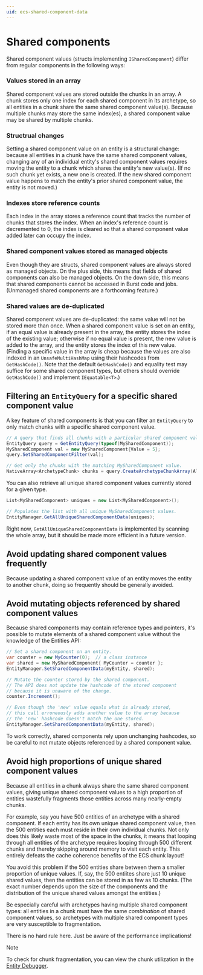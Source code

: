 ```yaml
---
uid: ecs-shared-component-data
---
```

# Shared components

Shared component values (structs implementing `ISharedComponent`) differ from regular components in the following ways:

### Values stored in an array
Shared component values are stored outside the chunks in an array. A chunk stores only one index for each shared component in its archetype, so all entities in a chunk share the same shared component value(s). Because multiple chunks may store the same index(es), a shared component value may be shared by multiple chunks.

### Structrual changes
Setting a shared component value on an entity is a structural change: because all entities in a chunk have the same shared component values, changing any of an individual entity's shared component values requires moving the entity to a chunk which shares the entity's new value(s). (If no such chunk yet exists, a new one is created. If the new shared component value happens to match the entity's prior shared component value, the entity is not moved.)

### Indexes store reference counts
Each index in the array stores a reference count that tracks the number of chunks that stores the index. When an index's reference count is decremented to 0, the index is cleared so that a shared component value added later can occupy the index.

### Shared component values stored as managed objects
Even though they are structs, shared component values are always stored as managed objects. On the plus side, this means that fields of shared components can also be managed objects. On the down side, this means that shared components cannot be accessed in Burst code and jobs. (Unmanaged shared components are a forthcoming feature.)

### Shared values are de-duplicated
Shared component values are de-duplicated: the same value will not be stored more than once. When a shared component value is set on an entity, if an equal value is already present in the array, the entity stores the index of the existing value; otherwise if no equal value is present, the new value is added to the array, and the entity stores the index of this new value. (Finding a specific value in the array is cheap because the values are also indexed in an `UnsafeMultiHashMap` using their hashcodes from `GetHashCode()`. Note that the default `GetHashCode()` and equality test may suffice for some shared component types, but others should override `GetHashCode()` and implement `IEquatable<T>`.)

## Filtering an `EntityQuery` for a specific shared component value

A key feature of shared components is that you can filter an `EntityQuery` to only match chunks with a specific shared component value.

```csharp
// A query that finds all chunks with a particular shared component value.
EntityQuery query = GetEntityQuery(typeof(MySharedComponent));
MySharedComponent val = new MySharedComponent{Value = 5};
query.SetSharedComponentFilter(val);

// Get only the chunks with the matching MySharedComponent value.
NativeArray<ArchetypeChunk> chunks = query.CreateArchetypeChunkArray(Allocator.TempJob);
```

You can also retrieve all unique shared component values currently stored for a given type. 

```csharp
List<MySharedComponent> uniques = new List<MySharedComponent>();

// Populates the list with all unique MySharedComponent values.
EntityManager.GetAllUniqueSharedComponentData(uniques);
```

Right now, `GetAllUniqueSharedComponentData` is implemented by scanning the whole array, but it should be made more efficient in a future version.

## Avoid updating shared component values frequently
 
Because updating a shared component value of an entity moves the entity to another chunk, doing so frequently should be generally avoided.

## Avoid mutating objects referenced by shared component values

Because shared components may contain reference types and pointers, it's possible to mutate elements of a shared component value without the knowledge of the Entities API:

```csharp
// Set a shared component on an entity.
var counter = new MyCounter(0);  // a class instance
var shared = new MySharedComponent{ MyCounter = counter };
EntityManager.SetSharedComponentData(myEntity, shared);

// Mutate the counter stored by the shared component.
// The API does not update the hashcode of the stored component
// because it is unaware of the change.
counter.Increment();    

// Even though the 'new' value equals what is already stored, 
// this call erroneously adds another value to the array because
// the 'new' hashcode doesn't match the one stored.
EntityManager.SetSharedComponentData(myEntity, shared);
```

To work correctly, shared components rely upon unchanging hashcodes, so be careful to not mutate objects referenced by a shared component value.

## Avoid high proportions of unique shared component values

Because all entities in a chunk always share the same shared component values, giving unique shared component values to a high proportion of entities wastefully fragments those entities across many nearly-empty chunks.

For example, say you have 500 entities of an archetype with a shared component. If each entity has its own unique shared component value, then the 500 entities each must reside in their own individual chunks. Not only does this likely waste most of the space in the chunks, it means that looping through all entities of the archetype requires looping through 500 different chunks and thereby skipping around memory to visit each entity. This entirely defeats the cache coherence benefits of the ECS chunk layout!

You avoid this problem if the 500 entities share between them a smaller proportion of unique values. If, say, the 500 entiites share just 10 unique shared values, then the entities can be stored in as few as 10 chunks. (The exact number depends upon the size of the components and the distribution of the unique shared values amongst the entities.)

Be especially careful with archetypes having multiple shared component types: all entities in a chunk must have the same *combination* of shared component values, so archetypes with multiple shared component types are very susceptible to fragmentation.

There is no hard rule here. Just be aware of the performance implications!

> [!NOTE]
> To check for chunk fragmentation, you can view the chunk utilization in the [Entity Debugger](ecs_debugging.md).
